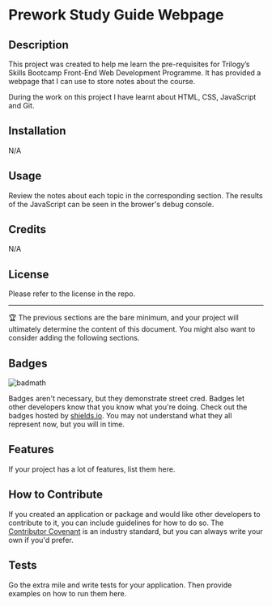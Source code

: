 # Prework Study Guide Webpage

## Description

This project was created to help me learn the pre-requisites for Trilogy’s Skills Bootcamp Front-End Web Development Programme. It has provided a webpage that I can use to store notes about the course. 

During the work on this project I have learnt about HTML, CSS, JavaScript and Git.

## Installation

N/A

## Usage

Review the notes about each topic in the corresponding section. The results of the JavaScript can be seen in the brower's debug console.

## Credits

N/A

## License

Please refer to the license in the repo.

---

🏆 The previous sections are the bare minimum, and your project will ultimately determine the content of this document. You might also want to consider adding the following sections.

## Badges

![badmath](https://img.shields.io/github/languages/top/nielsenjared/badmath)

Badges aren't necessary, but they demonstrate street cred. Badges let other developers know that you know what you're doing. Check out the badges hosted by [shields.io](https://shields.io/). You may not understand what they all represent now, but you will in time.

## Features

If your project has a lot of features, list them here.

## How to Contribute

If you created an application or package and would like other developers to contribute to it, you can include guidelines for how to do so. The [Contributor Covenant](https://www.contributor-covenant.org/) is an industry standard, but you can always write your own if you'd prefer.

## Tests

Go the extra mile and write tests for your application. Then provide examples on how to run them here.